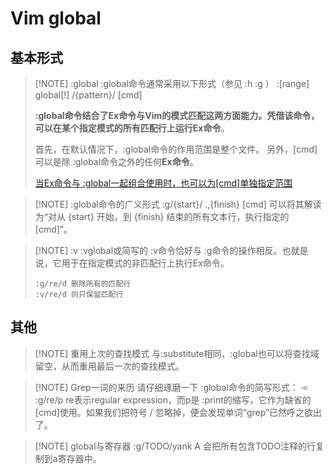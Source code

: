 # Vim global

## 基本形式

> [!NOTE] :global
> :global命令通常采用以下形式（参见 :h :g ）
> :[range] global[!] /{pattern}/ [cmd]
>
> **:global命令结合了Ex命令与Vim的模式匹配这两方面能力。凭借该命令，可以在某个指定模式的所有匹配行上运行Ex命令**。
> 
> 首先，在默认情况下，:global命令的作用范围是整个文件。
> 另外，[cmd]可以是除 :global命令之外的任何**Ex命令**。
>
> [当Ex命令与 :global一起组合使用时，也可以为[cmd]单独指定范围](files/books/Vim.pdf#page=369&selection=8,0,16,5)

> [!NOTE] :global命令的广义形式
>  :g/{start}/ .,{finish} [cmd] 可以将其解读为“对从 {start} 开始，到 {finish} 结束的所有文本行，执行指定的 [cmd]”。

> [!NOTE] :v
> :vglobal或简写的 :v命令恰好与 :g命令的操作相反。也就是说，它用于在指定模式的非匹配行上执行Ex命令。
> ```
> :g/re/d 删除所有的匹配行
> :v/re/d 则只保留匹配行
> ```
## 其他
> [!NOTE] 重用上次的查找模式
> 与:substitute相同，:global也可以将查找域留空，从而重用最后一次的查找模式。

> [!NOTE] Grep一词的来历
> 请仔细琢磨一下 :global命令的简写形式： ➾ :g/re/p re表示regular expression，而p是 :print的缩写，它作为缺省的 [cmd]使用。如果我们把符号 / 忽略掉，便会发现单词“grep”已然呼之欲出了。



> [!NOTE] global与寄存器
> :g/TODO/yank A 会把所有包含TODO注释的行复制到a寄存器中。
